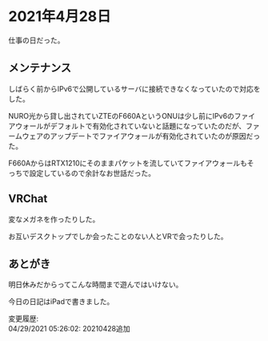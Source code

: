 # 2021年4月28日

仕事の日だった。

## メンテナンス

しばらく前からIPv6で公開しているサーバに接続できなくなっていたので対応をした。

NURO光から貸し出されていZTEのF660AというONUは少し前にIPv6のファイアウォールがデフォルトで有効化されていないと話題になっていたのだが、ファームウェアのアップデートでファイアウォールが有効化されていたのが原因だった。

F660AからはRTX1210にそのままパケットを流していてファイアウォールもそっちで設定しているので余計なお世話だった。

## VRChat

変なメガネを作ったりした。

お互いデスクトップでしか会ったことのない人とVRで会ったりした。

## あとがき

明日休みだからってこんな時間まで遊んではいけない。

今日の日記はiPadで書きました。

変更履歴:  
04/29/2021 05:26:02: 20210428追加  

